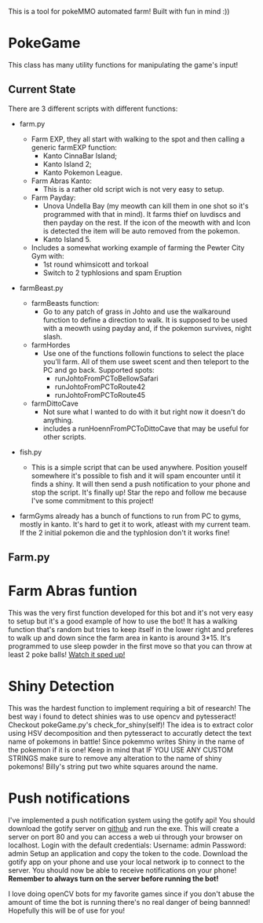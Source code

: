 This is a tool for pokeMMO automated farm! Built with fun in mind :))

# PokeGame
This class has many utility functions for manipulating the game's input!

## Current State
There are 3 different scripts with different functions:
- farm.py
    - Farm EXP, they all start with walking to the spot and then calling a generic farmEXP function:
        - Kanto CinnaBar Island;
        - Kanto Island 2;
        - Kanto Pokemon League.
    - Farm Abras Kanto:
        - This is a rather old script wich is not very easy to setup.
    - Farm Payday:
        - Unova Undella Bay (my meowth can kill them in one shot so it's programmed with that in mind). It farms thief on luvdiscs and then payday on the rest. If the icon of the meowth with and Icon is detected the item will be auto removed from the pokemon.
        - Kanto Island 5.
    - Includes a somewhat working example of farming the Pewter City Gym with:
        - 1st round whimsicott and torkoal
        - Switch to 2 typhlosions and spam Eruption 
- farmBeast.py
    - farmBeasts function:
        - Go to any patch of grass in Johto and use the walkaround function to define a direction to walk. It is supposed to be used with a meowth using payday and, if the pokemon survives, night slash.
    - farmHordes
        - Use one of the functions followin functions to select the place you'll farm. All of them use sweet scent and then teleport to the PC and go back. Supported spots:
            - runJohtoFromPCToBellowSafari
            - runJohtoFromPCToRoute42
            - runJohtoFromPCToRoute45
    - farmDittoCave
        - Not sure what I wanted to do with it but right now it doesn't do anything.
        - includes a runHoennFromPCToDittoCave that may be useful for other scripts.
- fish.py
    - This is a simple script that can be used anywhere. Position youself somewhere it's possible to fish and it will spam encounter until it finds a shiny. It will then send a push notification to your phone and stop the script. 
It's finally up! Star the repo and follow me because I've some commitment to this project!

- farmGyms already has a bunch of functions to run from PC to gyms, mostly in kanto. It's hard to get it to work, atleast with my current team. If the 2 initial pokemon die and the typhlosion don't it works fine!

## Farm.py
# Farm Abras funtion
This was the very first function developed for this bot and it's not very easy to setup but it's a good example of how to use the bot!
It has a walking function that's random but tries to keep itself in the lower right and preferes to walk up and down since the farm area in kanto is around 3*15.
It's programmed to use sleep powder in the first move so that you can throw at least 2 poke balls!
[Watch it sped up!](pokemmo8x.mp4)

# Shiny Detection
This was the hardest function to implement requiring a bit of research!
The best way i found to detect shinies was to use opencv and pytesseract!
Checkout pokeGame.py's check_for_shiny(self)! 
The idea is to extract color using HSV decomposition and then pytesseract to accuratly detect the text name of pokemons in battle!
Since pokemmo writes Shiny in the name of the pokemon if it is one!
Keep in mind that IF YOU USE ANY CUSTOM STRINGS make sure to remove any alteration to the name of shiny pokemons! Billy's string put two white squares around the name.

# Push notifications
I've implemented a push notification system using the gotify api!
You should download the gotify server on [github](https://github.com/gotify/server/releases) and run the exe. This will create a server on port 80 and you can access a web ui through your browser on localhost. Login with the default credentials:
Username: admin
Password: admin
Setup an application and copy the token to the code. Download the gotify app on your phone and use your local network ip to connect to the server. You should now be able to receive notifications on your phone!  
**Remember to always turn on the server before running the bot!**


I love doing openCV bots for my favorite games since if you don't abuse the amount of time the bot is running there's no real danger of being bannned!
Hopefully this will be of use for you!